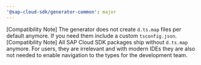 ```yaml
---
'@sap-cloud-sdk/generator-common': major
---
```


[Compatibility Note] The generator does not create `d.ts.map` files per default anymore. If you need them include a custom `tsconfig.json`.
[Compatibility Note] All SAP Cloud SDK packages ship without `d.ts.map` anymore.
For users, they are irrelevant and with modern IDEs they are also not needed to enable navigation to the types for the development team.

